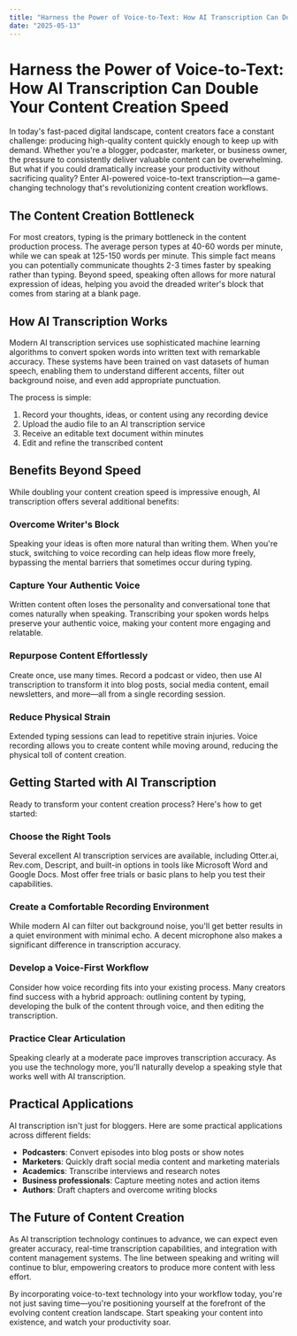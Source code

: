 ```yaml
---
title: "Harness the Power of Voice-to-Text: How AI Transcription Can Double Your Content Creation Speed"
date: "2025-05-13"
---
```


# Harness the Power of Voice-to-Text: How AI Transcription Can Double Your Content Creation Speed

In today's fast-paced digital landscape, content creators face a constant challenge: producing high-quality content quickly enough to keep up with demand. Whether you're a blogger, podcaster, marketer, or business owner, the pressure to consistently deliver valuable content can be overwhelming. But what if you could dramatically increase your productivity without sacrificing quality? Enter AI-powered voice-to-text transcription—a game-changing technology that's revolutionizing content creation workflows.

## The Content Creation Bottleneck

For most creators, typing is the primary bottleneck in the content production process. The average person types at 40-60 words per minute, while we can speak at 125-150 words per minute. This simple fact means you can potentially communicate thoughts 2-3 times faster by speaking rather than typing. Beyond speed, speaking often allows for more natural expression of ideas, helping you avoid the dreaded writer's block that comes from staring at a blank page.

## How AI Transcription Works

Modern AI transcription services use sophisticated machine learning algorithms to convert spoken words into written text with remarkable accuracy. These systems have been trained on vast datasets of human speech, enabling them to understand different accents, filter out background noise, and even add appropriate punctuation.

The process is simple:

1. Record your thoughts, ideas, or content using any recording device
2. Upload the audio file to an AI transcription service
3. Receive an editable text document within minutes
4. Edit and refine the transcribed content

## Benefits Beyond Speed

While doubling your content creation speed is impressive enough, AI transcription offers several additional benefits:

### Overcome Writer's Block

Speaking your ideas is often more natural than writing them. When you're stuck, switching to voice recording can help ideas flow more freely, bypassing the mental barriers that sometimes occur during typing.

### Capture Your Authentic Voice

Written content often loses the personality and conversational tone that comes naturally when speaking. Transcribing your spoken words helps preserve your authentic voice, making your content more engaging and relatable.

### Repurpose Content Effortlessly

Create once, use many times. Record a podcast or video, then use AI transcription to transform it into blog posts, social media content, email newsletters, and more—all from a single recording session.

### Reduce Physical Strain

Extended typing sessions can lead to repetitive strain injuries. Voice recording allows you to create content while moving around, reducing the physical toll of content creation.

## Getting Started with AI Transcription

Ready to transform your content creation process? Here's how to get started:

### Choose the Right Tools

Several excellent AI transcription services are available, including Otter.ai, Rev.com, Descript, and built-in options in tools like Microsoft Word and Google Docs. Most offer free trials or basic plans to help you test their capabilities.

### Create a Comfortable Recording Environment

While modern AI can filter out background noise, you'll get better results in a quiet environment with minimal echo. A decent microphone also makes a significant difference in transcription accuracy.

### Develop a Voice-First Workflow

Consider how voice recording fits into your existing process. Many creators find success with a hybrid approach: outlining content by typing, developing the bulk of the content through voice, and then editing the transcription.

### Practice Clear Articulation

Speaking clearly at a moderate pace improves transcription accuracy. As you use the technology more, you'll naturally develop a speaking style that works well with AI transcription.

## Practical Applications

AI transcription isn't just for bloggers. Here are some practical applications across different fields:

- **Podcasters**: Convert episodes into blog posts or show notes
- **Marketers**: Quickly draft social media content and marketing materials
- **Academics**: Transcribe interviews and research notes
- **Business professionals**: Capture meeting notes and action items
- **Authors**: Draft chapters and overcome writing blocks

## The Future of Content Creation

As AI transcription technology continues to advance, we can expect even greater accuracy, real-time transcription capabilities, and integration with content management systems. The line between speaking and writing will continue to blur, empowering creators to produce more content with less effort.

By incorporating voice-to-text technology into your workflow today, you're not just saving time—you're positioning yourself at the forefront of the evolving content creation landscape. Start speaking your content into existence, and watch your productivity soar.